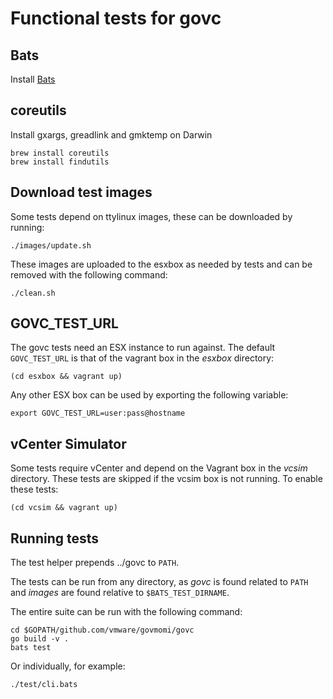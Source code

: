 # Functional tests for govc

## Bats

Install [Bats](https://github.com/sstephenson/bats/)

## coreutils

Install gxargs, greadlink and gmktemp on Darwin

```
brew install coreutils
brew install findutils
```

## Download test images

Some tests depend on ttylinux images, these can be downloaded by running:

```
./images/update.sh
```

These images are uploaded to the esxbox as needed by tests and can be
removed with the following command:

```
./clean.sh
```

## GOVC_TEST_URL

The govc tests need an ESX instance to run against.  The default
`GOVC_TEST_URL` is that of the vagrant box in the *esxbox* directory:

```
(cd esxbox && vagrant up)
```

Any other ESX box can be used by exporting the following variable:

```
export GOVC_TEST_URL=user:pass@hostname
```

## vCenter Simulator

Some tests require vCenter and depend on the Vagrant box in the
*vcsim* directory.  These tests are skipped if the vcsim box is not
running.  To enable these tests:

```
(cd vcsim && vagrant up)
```

## Running tests

The test helper prepends ../govc to `PATH`.

The tests can be run from any directory, as *govc* is found related to
`PATH` and *images* are found relative to `$BATS_TEST_DIRNAME`.

The entire suite can be run with the following command:

```
cd $GOPATH/github.com/vmware/govmomi/govc
go build -v .
bats test
```

Or individually, for example:

```
./test/cli.bats
```
